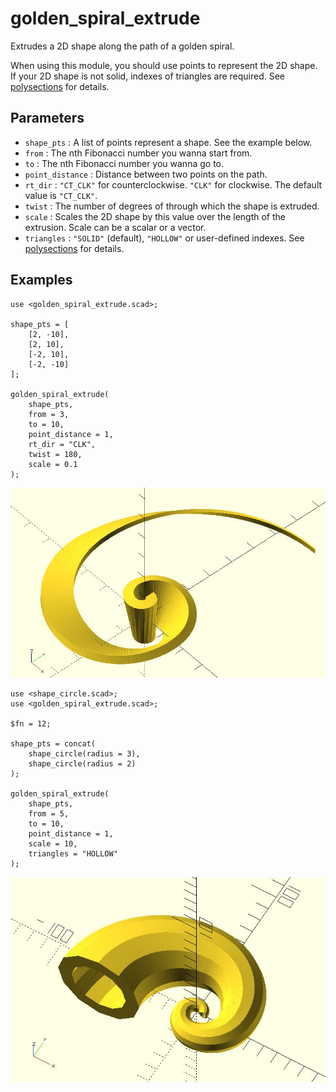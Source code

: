 # golden_spiral_extrude

Extrudes a 2D shape along the path of a golden spiral. 

When using this module, you should use points to represent the 2D shape. If your 2D shape is not solid, indexes of triangles are required. See [polysections](https://openhome.cc/eGossip/OpenSCAD/lib2x-polysections.html) for details.

## Parameters

- `shape_pts` : A list of points represent a shape. See the example below.
- `from` : The nth Fibonacci number you wanna start from.
- `to` : The nth Fibonacci number you wanna go to.
- `point_distance` : Distance between two points on the path.
- `rt_dir` : `"CT_CLK"` for counterclockwise. `"CLK"` for clockwise. The default value is `"CT_CLK"`.
- `twist` : The number of degrees of through which the shape is extruded.
- `scale` : Scales the 2D shape by this value over the length of the extrusion. Scale can be a scalar or a vector.
- `triangles` : `"SOLID"` (default), `"HOLLOW"` or user-defined indexes. See [polysections](https://openhome.cc/eGossip/OpenSCAD/lib2x-polysections.html) for details.

## Examples
    
	use <golden_spiral_extrude.scad>;

	shape_pts = [
		[2, -10],
		[2, 10],
		[-2, 10],
		[-2, -10]
	];

	golden_spiral_extrude(
		shape_pts, 
		from = 3, 
		to = 10, 
		point_distance = 1,
		rt_dir = "CLK",
		twist = 180,
		scale = 0.1
	);

![golden_spiral_extrude](images/lib2x-golden_spiral_extrude-1.JPG)

    use <shape_circle.scad>;
	use <golden_spiral_extrude.scad>;

	$fn = 12;

	shape_pts = concat(
		shape_circle(radius = 3),
		shape_circle(radius = 2)
	);

	golden_spiral_extrude(
		shape_pts, 
		from = 5, 
		to = 10, 
		point_distance = 1,
		scale = 10,
		triangles = "HOLLOW"
	);

![golden_spiral_extrude](images/lib2x-golden_spiral_extrude-2.JPG)